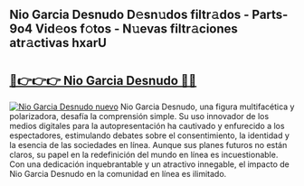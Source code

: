 ## Nio Garcia Desnudo D𝚎sn𝚞dos filtr𝚊dos - Parts-9o4 Vid𝚎os f𝚘tos - N𝚞evas filtr𝚊ciones atr𝚊ctivas hxarU

# <h2><a href="http://mb5i51.tromn.icu/?c=Nio+Garcia+Desnudo">🔗👉👉👉 Nio Garcia Desnudo 🔗🔗</a></h2>

[![Nio Garcia Desnudo nuevo](https://i.imgur.com/pEAQMta.gif)](http://mb5i51.tromn.icu/?c=Nio+Garcia+Desnudo)
Nio Garcia Desnudo, una figura multifacética y polarizadora, desafía la comprensión simple. Su uso innovador de los medios digitales para la autopresentación ha cautivado y enfurecido a los espectadores, estimulando debates sobre el consentimiento, la identidad y la esencia de las sociedades en línea. Aunque sus planes futuros no están claros, su papel en la redefinición del mundo en línea es incuestionable. Con una dedicación inquebrantable y un atractivo innegable, el impacto de Nio Garcia Desnudo en la comunidad en línea es ilimitado.
